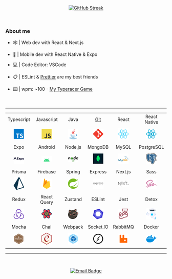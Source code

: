 <div align="center">

[![GitHub Streak](https://github-readme-streak-stats.herokuapp.com?user=itispx&theme=dracula&hide_border=true&date_format=M%20j%5B%2C%20Y%5D)](https://git.io/streak-stats)

</div>

<br/>

<h3>About me</h3>

<p float="left">

- 🕸️ | Web dev with React & Next.js

- 📱 | Mobile dev with React Native & Expo

- 💻 | Code Editor: VSCode

- 📋 | ESLint & [Prettier](https://gist.github.com/itispx/f44821732bda322e988e4fbed146aa55) are my best friends

- ⌨️ | wpm: ~100 - [My Typeracer Game](https://nitro-fueled-typeracer.vercel.app)

</p>

<br/>

<div align="center">

---

<table>

<tr align="center">
<td>Typescript</td>
<td>Javascript</td>
<td>Java</td>
<td><a target="_blank" rel="noreferrer" href="https://itispx.github.io/git-cheat-sheet/">Git</a></td>
<td>React</td>
<td>React Native</td>
</tr>

<tr align="center">
<td height="50px"><img alt="typescript" width="32px" src="https://raw.githubusercontent.com/itispx/assets/dc816afd65e760d81800b337595dd7498f351119/svgs/typescript.svg"></td>
<td height="50px"><img alt="javascript" width="32px" src="https://raw.githubusercontent.com/itispx/assets/dc816afd65e760d81800b337595dd7498f351119/svgs/javascript.svg"></td>
<td height="50px"><img alt="java" width="32px" src="https://raw.githubusercontent.com/itispx/assets/dc816afd65e760d81800b337595dd7498f351119/svgs/java.svg"></td>
<td height="50px"><img alt="git" width="32px" src="https://raw.githubusercontent.com/itispx/assets/dc816afd65e760d81800b337595dd7498f351119/svgs/git.svg"></td>
<td height="50px"><img alt="react" width="32px" src="https://raw.githubusercontent.com/itispx/assets/dc816afd65e760d81800b337595dd7498f351119/svgs/react.svg"></td>
<td height="50px"><img alt="react" width="32px" src="https://raw.githubusercontent.com/itispx/assets/d73980763e956ea09643fd8fe98363b75bb4dc09/svgs/react-native.svg"></td>
</tr>

<tr align="center">
<td>Expo</td>
<td>Android</td>
<td>Node.js</td>
<td>MongoDB</td>
<td>MySQL</td>
<td>PostgreSQL</td>
</tr>

<tr align="center">
<td height="50px"><img alt="expo" width="32px" src="https://raw.githubusercontent.com/itispx/assets/dc816afd65e760d81800b337595dd7498f351119/svgs/expo.svg"></td>
<td height="50px"><img alt="android" width="32px" src="https://raw.githubusercontent.com/itispx/assets/dc816afd65e760d81800b337595dd7498f351119/svgs/android.svg"></td>
<td height="50px"><img alt="nodejs" width="32px" src="https://raw.githubusercontent.com/itispx/assets/dc816afd65e760d81800b337595dd7498f351119/svgs/nodejs.svg"></td>
<td height="50px"><img alt="mongoDB" width="32px" src="https://raw.githubusercontent.com/itispx/assets/c378f369f1f94208cf63774a88e342f805e7372b/svgs/mongodb.svg"></td>
<td height="50px"><img alt="mysql" width="32px" src="https://raw.githubusercontent.com/itispx/assets/dc816afd65e760d81800b337595dd7498f351119/svgs/mysql.svg"></td>
<td height="50px"><img alt="postgresql" width="32px" src="https://raw.githubusercontent.com/itispx/assets/a566a8f36835a89004331ea6882673de17b8c62e/svgs/postgresql.svg"></td>
</tr>

<tr align="center">
<td>Prisma</td>
<td>Firebase</td>
<td>Spring</td>
<td>Express</td>
<td>Next.js</td>
<td>Sass</td>
</tr>

<tr align="center">
<td height="50px"><img alt="prisma" width="32px" src="https://raw.githubusercontent.com/itispx/assets/0d5c008190a27279b4e4afdbbec79f900ce79d4f/svgs/prisma.svg"></td>
<td height="50px"><img alt="firebase" width="32px" src="https://raw.githubusercontent.com/itispx/assets/dc816afd65e760d81800b337595dd7498f351119/svgs/firebase.svg"></td>
<td height="50px"><img alt="spring" width="32px" src="https://raw.githubusercontent.com/itispx/assets/dc816afd65e760d81800b337595dd7498f351119/svgs/spring.svg"></td>
<td height="50px"><img alt="express" width="32px" src="https://raw.githubusercontent.com/itispx/assets/dc816afd65e760d81800b337595dd7498f351119/svgs/express.svg"></td>
<td height="50px"><img alt="nextjs" width="32px" src="https://raw.githubusercontent.com/itispx/assets/dc816afd65e760d81800b337595dd7498f351119/svgs/nextjs.svg"></td>
<td height="50px"><img alt="sass" width="32px" src="https://raw.githubusercontent.com/itispx/assets/dc816afd65e760d81800b337595dd7498f351119/svgs/sass.svg"></td>
</tr>

<tr align="center">
<td>Redux</td>
<td>React Query</td>
<td>Zustand</td>
<td>ESLint</td>
<td>Jest</td>
<td>Detox</td>
</tr>

<tr align="center">
<td height="50px"><img alt="redux" width="32px" src="https://raw.githubusercontent.com/itispx/assets/dc816afd65e760d81800b337595dd7498f351119/svgs/redux.svg"></td>
<td height="50px"><img alt="redux" width="32px" src="https://raw.githubusercontent.com/itispx/assets/128f0eab23fb9497474f51fd3cac40664e8368db/svgs/react-query.svg"></td>
<td height="50px"><img alt="zustand" width="32px" src="https://raw.githubusercontent.com/itispx/assets/a566a8f36835a89004331ea6882673de17b8c62e/svgs/zustand.svg"></td><td height="50px"><img alt="eslint" width="32px" src="https://raw.githubusercontent.com/itispx/assets/dc816afd65e760d81800b337595dd7498f351119/svgs/eslint.svg"></td>
<td height="50px"><img alt="jest" width="32px" src="https://raw.githubusercontent.com/itispx/assets/dc816afd65e760d81800b337595dd7498f351119/svgs/jest.svg"></td>
<td height="50px"><img alt="detox" width="32px" src="https://raw.githubusercontent.com/itispx/assets/dc816afd65e760d81800b337595dd7498f351119/svgs/detox.svg"></td>
</tr>

<tr align="center">
<td>Mocha</td>
<td>Chai</td>
<td>Webpack</td>
<td>Socket.IO</td>
<td>RabbitMQ</td>
<td>Docker</td>

</tr>

<tr align="center">
<td height="50px"><img alt="mocha" width="32px" src="https://raw.githubusercontent.com/itispx/assets/dc816afd65e760d81800b337595dd7498f351119/svgs/mocha.svg"></td>
<td height="50px"><img alt="chai" width="32px" src="https://raw.githubusercontent.com/itispx/assets/dc816afd65e760d81800b337595dd7498f351119/svgs/chai.svg"></td>
<td height="50px"><img alt="webpack" width="32px" src="https://raw.githubusercontent.com/itispx/assets/dc816afd65e760d81800b337595dd7498f351119/svgs/webpack.svg"></td>
<td height="50px"><img alt="socket.io" width="32px" src="https://raw.githubusercontent.com/itispx/assets/0d5c008190a27279b4e4afdbbec79f900ce79d4f/svgs/socket-io.svg"></td>
<td height="50px"><img alt="rabbitmq" width="32px" src="https://raw.githubusercontent.com/itispx/assets/0d5c008190a27279b4e4afdbbec79f900ce79d4f/svgs/rabbitmq.svg"></td>
<td height="50px"><img alt="docker"  width="32px" src="https://raw.githubusercontent.com/itispx/assets/a566a8f36835a89004331ea6882673de17b8c62e/svgs/docker.svg"></td>
</tr>
</tr>

</table>

---

</div>

<br/>

<div align="center">

[![Email Badge](https://img.shields.io/badge/-guilhermeciotapx@outlook.com-4361EE?style=flat-square&logo=Gmail&logoColor=white&link=mailto:guilhermeciotapx@outlook.com)](mailto:guilhermeciotapx@outlook.com)

</div>
